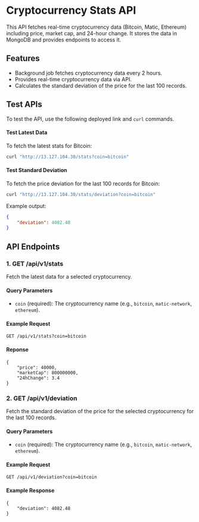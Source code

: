 # Cryptocurrency Stats API

This API fetches real-time cryptocurrency data (Bitcoin, Matic, Ethereum) including price, market cap, and 24-hour change. It stores the data in MongoDB and provides endpoints to access it.

## Features

- Background job fetches cryptocurrency data every 2 hours.
- Provides real-time cryptocurrency data via API.
- Calculates the standard deviation of the price for the last 100 records.

## Test APIs

To test the API, use the following deployed link and `curl` commands.

#### Test Latest Data

To fetch the latest stats for Bitcoin:

```bash
curl "http://13.127.104.30/stats?coin=bitcoin"
```

#### Test Standard Deviation
To fetch the price deviation for the last 100 records for Bitcoin:

```bash
curl "http://13.127.104.30/stats/deviation?coin=bitcoin"
```
Example output:

```json
{
    "deviation": 4082.48
}
```

## API Endpoints

### 1. **GET /api/v1/stats**

Fetch the latest data for a selected cryptocurrency.

#### Query Parameters

- `coin` (required): The cryptocurrency name (e.g., `bitcoin`, `matic-network`, `ethereum`).

#### Example Request

```http
GET /api/v1/stats?coin=bitcoin
```

#### Reponse
```
{
    "price": 40000,
    "marketCap": 800000000,
    "24hChange": 3.4
}
```

### 2. GET /api/v1/deviation
Fetch the standard deviation of the price for the selected cryptocurrency for the last 100 records.

#### Query Parameters
- `coin` (required): The cryptocurrency name (e.g., `bitcoin`, `matic-network`, `ethereum`).

#### Example Request
```http
GET /api/v1/deviation?coin=bitcoin
```
#### Example Response
```
{
    "deviation": 4082.48
}
```



